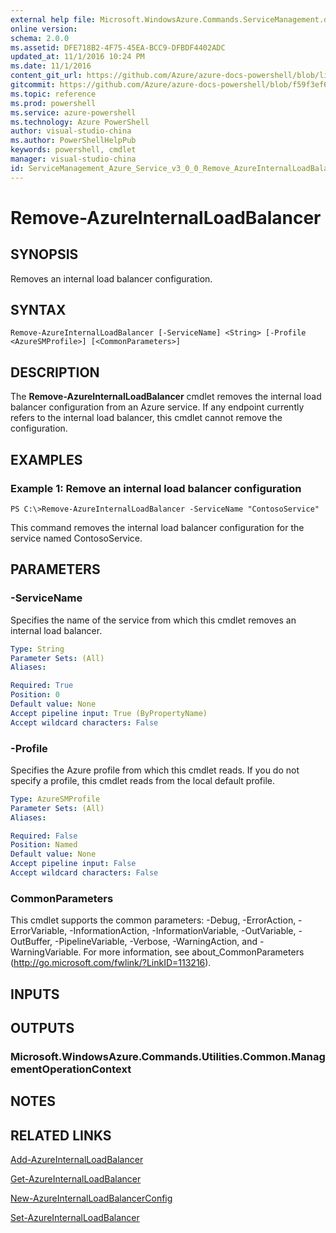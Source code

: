 ```yaml
---
external help file: Microsoft.WindowsAzure.Commands.ServiceManagement.dll-Help.xml
online version: 
schema: 2.0.0
ms.assetid: DFE718B2-4F75-45EA-BCC9-DFBDF4402ADC
updated_at: 11/1/2016 10:24 PM
ms.date: 11/1/2016
content_git_url: https://github.com/Azure/azure-docs-powershell/blob/live/azureps-cmdlets-docs/ServiceManagement/Azure.Service/v3.0.0/Remove-AzureInternalLoadBalancer.md
gitcommit: https://github.com/Azure/azure-docs-powershell/blob/f59f3ef60bc592383812213e69fd77ba950759ed/azureps-cmdlets-docs/ServiceManagement/Azure.Service/v3.0.0/Remove-AzureInternalLoadBalancer.md
ms.topic: reference
ms.prod: powershell
ms.service: azure-powershell
ms.technology: Azure PowerShell
author: visual-studio-china
ms.author: PowerShellHelpPub
keywords: powershell, cmdlet
manager: visual-studio-china
id: ServiceManagement_Azure_Service_v3_0_0_Remove_AzureInternalLoadBalancer_md
---
```


# Remove-AzureInternalLoadBalancer

## SYNOPSIS
Removes an internal load balancer configuration.

## SYNTAX

```
Remove-AzureInternalLoadBalancer [-ServiceName] <String> [-Profile <AzureSMProfile>] [<CommonParameters>]
```

## DESCRIPTION
The **Remove-AzureInternalLoadBalancer** cmdlet removes the internal load balancer configuration from an Azure service.
If any endpoint currently refers to the internal load balancer, this cmdlet cannot remove the configuration.

## EXAMPLES

### Example 1: Remove an internal load balancer configuration
```
PS C:\>Remove-AzureInternalLoadBalancer -ServiceName "ContosoService"
```

This command removes the internal load balancer configuration for the service named ContosoService.

## PARAMETERS

### -ServiceName
Specifies the name of the service from which this cmdlet removes an internal load balancer.

```yaml
Type: String
Parameter Sets: (All)
Aliases: 

Required: True
Position: 0
Default value: None
Accept pipeline input: True (ByPropertyName)
Accept wildcard characters: False
```

### -Profile
Specifies the Azure profile from which this cmdlet reads.
If you do not specify a profile, this cmdlet reads from the local default profile.

```yaml
Type: AzureSMProfile
Parameter Sets: (All)
Aliases: 

Required: False
Position: Named
Default value: None
Accept pipeline input: False
Accept wildcard characters: False
```

### CommonParameters
This cmdlet supports the common parameters: -Debug, -ErrorAction, -ErrorVariable, -InformationAction, -InformationVariable, -OutVariable, -OutBuffer, -PipelineVariable, -Verbose, -WarningAction, and -WarningVariable. For more information, see about_CommonParameters (http://go.microsoft.com/fwlink/?LinkID=113216).

## INPUTS

## OUTPUTS

### Microsoft.WindowsAzure.Commands.Utilities.Common.ManagementOperationContext

## NOTES

## RELATED LINKS

[Add-AzureInternalLoadBalancer](xref:ServiceManagement/Azure.Service/v3.0.0/Add-AzureInternalLoadBalancer.md)

[Get-AzureInternalLoadBalancer](xref:ServiceManagement/Azure.Service/v3.0.0/Get-AzureInternalLoadBalancer.md)

[New-AzureInternalLoadBalancerConfig](xref:ServiceManagement/Azure.Service/v3.0.0/New-AzureInternalLoadBalancerConfig.md)

[Set-AzureInternalLoadBalancer](xref:ServiceManagement/Azure.Service/v3.0.0/Set-AzureInternalLoadBalancer.md)


